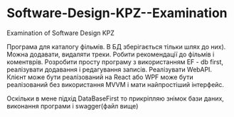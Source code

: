 # Software-Design-KPZ--Examination
Examination of Software Design KPZ

Програма для каталогу фільмів. В БД зберігається тільки шлях до них). Можна додавати, видаляти треки. Робити рекомендації до фільмів і коментврів.
Розробити просту програму з використанням EF - db first, реалізувати додавання і редагування записів.
Реалізувати WebAPI. Клієнт може бути реалізований на React або WPF може бути реалізований без використання MVVM і мати найпростіший інтерфейс.

Оскільки в мене підхід  DataBaseFirst  то прикріпляю знімок бази даних, виконання програми і swagger(файл вище)

